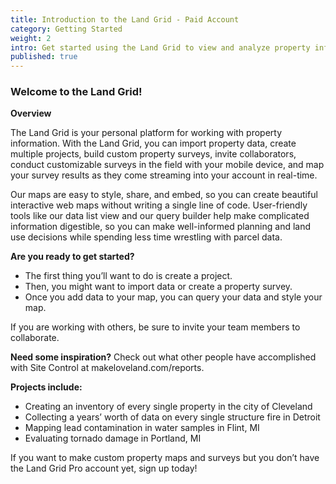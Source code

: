 ```yaml
---
title: Introduction to the Land Grid - Paid Account
category: Getting Started
weight: 2
intro: Get started using the Land Grid to view and analyze property information.
published: true
---
```



### Welcome to the Land Grid!

**Overview**

The Land Grid is your personal platform for working with property information. With the Land Grid, you can import property data, create multiple projects, build custom property surveys, invite collaborators, conduct customizable surveys in the field with your mobile device, and map your survey results as they come streaming into your account in real-time.

Our maps are easy to style, share, and embed, so you can create beautiful interactive web maps without writing a single line of code. User-friendly tools like our data list view and our query builder help make complicated information digestible, so you can make well-informed planning and land use decisions while spending less time wrestling with parcel data.

**Are you ready to get started?**
  *  The first thing you’ll want to do is create a project.
  * Then, you might want to import data or create a property survey.
  * Once you add data to your map, you can query your data and style your map.

If you are working with others, be sure to invite your team members to collaborate.

**Need some inspiration?**
Check out what other people have accomplished with Site Control at makeloveland.com/reports. 

**Projects include:**
  *  Creating an inventory of every single property in the city of Cleveland
  * Collecting a years’ worth of data on every single structure fire in Detroit
  * Mapping lead contamination in water samples in Flint, MI
  * Evaluating tornado damage in Portland, MI

If you want to make custom property maps and surveys but you don’t have the Land Grid Pro account yet, sign up today!
